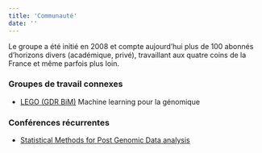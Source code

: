 ```yaml
---
title: 'Communauté'
date: ''
---
```


Le groupe a été initié en 2008 et compte aujourd’hui plus de 100 abonnés d’horizons divers (académique, privé), travaillant aux quatre coins de la France et même parfois plus loin. 

### Groupes de travail connexes

- [LEGO (GDR BiM)](https://gt-lego.cnrs.fr/) Machine learning pour la génomique

### Conférences récurrentes

- [Statistical Methods for Post Genomic Data analysis](https://smpgd.fr/)
